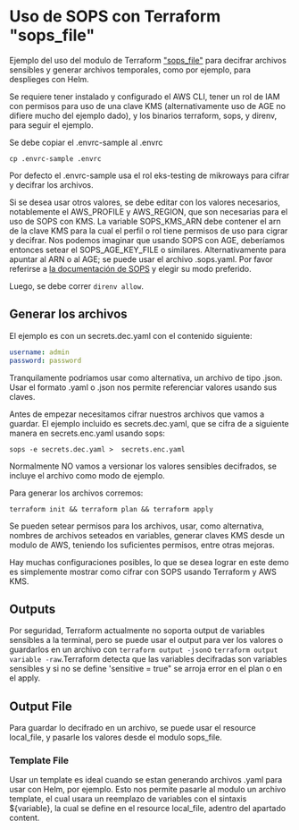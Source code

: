 # Uso de SOPS con Terraform "sops_file"

Ejemplo del uso del modulo de Terraform
["sops_file"](https://registry.terraform.io/providers/carlpett/sops/latest/docs/data-sources/file) para decifrar archivos sensibles y generar archivos temporales, como por ejemplo, para desplieges con Helm. 

Se requiere tener instalado y configurado el AWS CLI, tener un rol de IAM con permisos para uso de una clave KMS (alternativamente uso de AGE no difiere mucho del ejemplo dado), y los binarios terraform, sops, y direnv, para seguir el ejemplo. 

Se debe copiar el .envrc-sample al .envrc 
```
cp .envrc-sample .envrc 
```
Por defecto el .envrc-sample usa el rol eks-testing de mikroways para cifrar y
decifrar los archivos. 

Si se desea usar otros valores, se debe editar con los valores necesarios, notablemente el AWS_PROFILE y
AWS_REGION, que son necesarias para el uso de SOPS con KMS. La variable SOPS_KMS_ARN debe contener el arn de la clave KMS para la cual el perfil o rol tiene permisos de uso para cigrar y decifrar. Nos podemos imaginar que
usando SOPS con AGE, deberíamos entonces setear el SOPS_AGE_KEY_FILE o
similares. Alternativamente para apuntar al ARN o al AGE; se puede usar el
archivo .sops.yaml. Por favor referirse a [la documentación de SOPS](https://github.com/getsops/sops) y elegir su modo preferido. 

Luego, se debe correr `direnv allow`.

## Generar los archivos

El ejemplo es con un secrets.dec.yaml con el contenido siguiente: 

```yaml
username: admin
password: password
```
Tranquilamente podríamos usar como alternativa, un archivo de tipo .json. Usar el formato .yaml o .json nos permite referenciar valores usando sus claves.

Antes de empezar necesitamos cifrar nuestros archivos que vamos a guardar. El ejemplo incluido
es secrets.dec.yaml, que se cifra de a siguiente manera en secrets.enc.yaml usando sops:
```
sops -e secrets.dec.yaml >  secrets.enc.yaml
```
Normalmente NO vamos a versionar los valores sensibles decifrados, se incluye 
el archivo como modo de ejemplo.

Para generar los archivos corremos:

```
terraform init && terraform plan && terraform apply
```

Se pueden setear permisos para los archivos, usar, como alternativa, nombres de archivos seteados en
variables, generar claves KMS desde un modulo de AWS, teniendo los
suficientes permisos, entre otras mejoras. 

Hay muchas configuraciones posibles, lo que se desea 
lograr en este demo es simplemente mostrar como cifrar con SOPS usando
Terraform y AWS KMS.


## Outputs 

Por seguridad, Terraform actualmente no soporta output de variables sensibles a la terminal, pero se puede usar el
output para ver los valores o guardarlos en un archivo con `terraform output -json`o `terraform output variable -raw`.Terraform detecta que las variables decifradas son variables sensibles y si no se define 'sensitive = true" se arroja error en el plan o en el apply.

## Output File 

Para guardar lo decifrado en un archivo, se puede usar el resource local_file, y
pasarle los valores desde el modulo sops_file. 

### Template File

Usar un template es ideal cuando se estan generando archivos .yaml para usar con
Helm, por ejemplo. Esto nos permite pasarle al modulo un archivo template, el
cual usara un reemplazo de variables con el sintaxis ${variable}, la cual se
define en el resource local_file, adentro del apartado content. 
